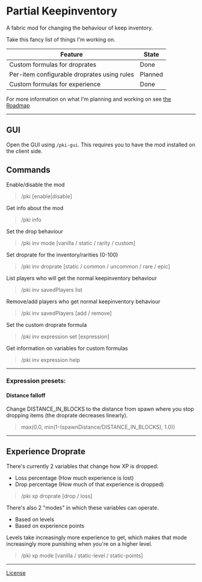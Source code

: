 # Partial Keepinventory
A fabric mod for changing the behaviour of keep inventory.

Take this fancy list of things I'm working on.

| Feature                                     | State   |
|---------------------------------------------|---------|
| Custom formulas for droprates               | Done    |
| Per-item configurable droprates using rules | Planned |
| Custom formulas for experience              | Done    |
For more information on what I'm planning and working on see [the Roadmap](https://github.com/atiedebee/Partial-Keepinventory/wiki/Roadmap)
 
---
## GUI
Open the GUI using ``/pki-gui``. This requires you to have the mod installed on the client side.

## Commands

Enable/disable the mod
> /pki [enable|disable]

Get info about the mod
> /pki info

Set the drop behaviour
> /pki inv mode [vanilla / static / rarity / custom]


Set droprate for the inventory/rarities (0-100)
> /pki inv droprate [static / common / uncommon / rare / epic] <percentage>

List players who will get the normal keepinventory behaviour
> /pki inv savedPlayers list

Remove/add players who get normal keepinventory behaviour
> /pki inv savedPlayers [add / remove] <name>

Set the custom droprate formula
> /pki inv expression set [expression]

Get information on variables for custom formulas
> /pki inv expression help

---

### Expression presets:

#### Distance falloff
Change DISTANCE_IN_BLOCKS to the distance from spawn where you stop dropping items (the droprate decreases linearly).
> max(0.0, min(1-(spawnDistance/DISTANCE_IN_BLOCKS), 1.0))

---

## Experience Droprate
There's currently 2 variables that change how XP is dropped:
- Loss percentage (How much experience is lost) 
- Drop percentage (How much of that experience is dropped)

> /pki xp droprate [drop / loss] <percentage>

There's also 2 "modes" in which these variables can operate.
- Based on levels
- Based on experience points

Levels take increasingly more experience to get, which makes that mode increasingly more punishing when you're on a higher level.
> /pki xp mode [vanilla / static-level / static-points]


---
[License](https://github.com/atiedebee/partial-keepinventory/blob/master/LICENSE)
